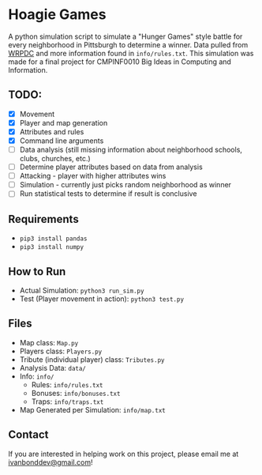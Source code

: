 # Hoagie Games

A python simulation script to simulate a "Hunger Games" style battle for every neighborhood in Pittsburgh to determine a winner. Data pulled from <a href="https://data.wprdc.org/dataset">WRPDC</a> and more information found in <code>info/rules.txt</code>. This simulation was made for a final project for CMPINF0010 Big Ideas in Computing and Information.

## TODO:
- [x] Movement
- [x] Player and map generation
- [x] Attributes and rules
- [x] Command line arguments
- [ ] Data analysis (still missing information about neighborhood schools, clubs, churches, etc.)
- [ ] Determine player attributes based on data from analysis
- [ ] Attacking - player with higher attributes wins
- [ ] Simulation - currently just picks random neighborhood as winner
- [ ] Run statistical tests to determine if result is conclusive

## Requirements
- <code>pip3 install pandas</code>
- <code>pip3 install numpy</code>

## How to Run
- Actual Simulation: <code>python3 run_sim.py</code>
- Test (Player movement in action): <code>python3 test.py</code>

## Files
- Map class: <code>Map.py</code>
- Players class: <code>Players.py</code>
- Tribute (individual player) class: <code>Tributes.py</code>
- Analysis Data: <code>data/</code>
- Info: <code>info/</code>
  - Rules: <code>info/rules.txt</code>
  - Bonuses: <code>info/bonuses.txt</code>
  - Traps: <code>info/traps.txt</code>
- Map Generated per Simulation: <code>info/map.txt</code>

## Contact
If you are interested in helping work on this project, please email me at ivanbonddev@gmail.com!
